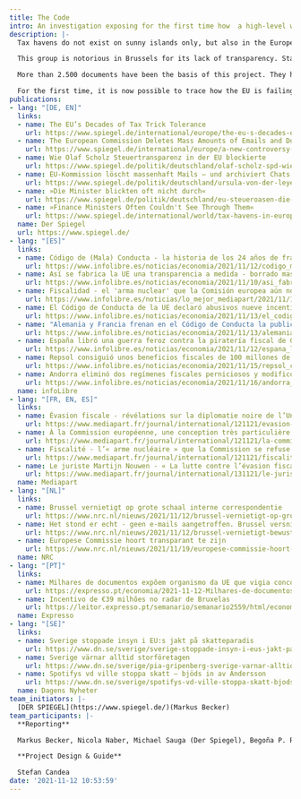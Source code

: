 ```yaml
---
title: The Code
intro: An investigation exposing for the first time how  a high-level working group of EU member states has failed to tackle harmful tax practices in Europe.
description: |-
  Tax havens do not exist on sunny islands only, but also in the European Union. Some EU countries lure corporations with minimum-taxes and make other countries miss out on billions of Euros in tax revenues every year. For almost a quarter of a century, the EU has had a set of rules designed to prevent just that - and a body that should monitor compliance, the so-called [Code of Conduct Group](https://www.consilium.europa.eu/en/council-eu/preparatory-bodies/code-conduct-group/)(CoCG).

  This group is notorious in Brussels for its lack of transparency. Stamping working documents as top secret, and not recording member states’ negotiating positions are just a few tricks employed by the member states in the Code of Conduct Group. This level of secrecy is needed to cover up the lack of efficiency and usefulness of the CoCG as well as the active sabotage by member states of CoCG’s resolutions on corporate taxation.

  More than 2.500 documents have been the basis of this project. They have been shared with EIC by [Martijn Nouwen](https://www.universiteitleiden.nl/en/staffmembers/martijn-nouwen) who obtained the documents using FOIA requests during his PhD research, after several years of fighting with the EU bureaucracy.  

  For the first time, it is now possible to trace how the EU is failing in its fight against tax competition - to the detriment of many millions of taxpayers. EIC.network will make all these documents available. We are  ready to share the collection of the source documents to media and organizations doing investigative research in the public interest. [Get in touch!](https://eic.network/#contact)
publications:
- lang: "[DE, EN]"
  links:
  - name: The EU’s Decades of Tax Trick Tolerance
    url: https://www.spiegel.de/international/europe/the-eu-s-decades-of-tax-trick-tolerance-a-dcfe7b16-04c8-430a-aa9e-53850405ce78
  - name: The European Commission Deletes Mass Amounts of Emails and Doesn't Archive Chats
    url: https://www.spiegel.de/international/europe/a-new-controversy-erupts-around-ursula-von-der-leyen-s-text-messages-a-6510951f-e8dc-4468-a0af-2ecd60e77ed9
  - name: Wie Olaf Scholz Steuertransparenz in der EU blockierte
    url: https://www.spiegel.de/politik/deutschland/olaf-scholz-spd-wie-der-designierte-bundeskanzler-steuertransparenz-in-der-eu-blockierte-a-a6ff926c-806b-463c-9ffc-965dff1b4b44
  - name: EU-Kommission löscht massenhaft Mails – und archiviert Chats erst gar nicht
    url: https://www.spiegel.de/politik/deutschland/ursula-von-der-leyen-droht-aerger-eu-kommission-loescht-massenhaft-mails-und-archiviert-chats-erst-gar-nicht-a-f3ad30fc-4ea4-43d7-a2d0-7767126d8a1d
  - name: »Die Minister blickten oft nicht durch«
    url: https://www.spiegel.de/politik/deutschland/eu-steueroasen-die-minister-blickten-oft-nicht-durch-sagt-martijn-nouwen-a-4bb825b1-38ba-4b2d-bdde-5fea3fddc22c?sara_ecid=soci_upd_KsBF0AFjflf0DZCxpPYDCQgO1dEMph
  - name: »Finance Ministers Often Couldn't See Through Them«
    url: https://www.spiegel.de/international/world/tax-havens-in-europa-finance-ministers-often-couldn-t-see-through-them-a-d06f7761-eb3a-4a65-94a5-900912f47dc9
  name: Der Spiegel
  url: https://www.spiegel.de/
- lang: "[ES]"
  links:
  - name: Código de (Mala) Conducta - la historia de los 24 años de fracaso europeo en política fiscal
    url: https://www.infolibre.es/noticias/economia/2021/11/12/codigo_mala_conducta_historia_los_anos_fracaso_europeo_politica_fiscal_126518_1011.html
  - name: Así se fabrica la UE una transparencia a medida - borrado masivo de documentos y archivos ocultos en carpetas personales
    url: https://www.infolibre.es/noticias/economia/2021/11/10/asi_fabrica_comision_europea_una_transparencia_medida_borrado_masivo_documentos_archivos_ocultos_carpetas_personales_126565_1011.html
  - name: Fiscalidad - el 'arma nuclear' que la Comisión europea aún no quiere utilizar
    url: https://www.infolibre.es/noticias/lo_mejor_mediapart/2021/11/12/fiscalidad_arma_nuclear_que_comision_no_quiere_recurrir_126627_1044.html
  - name: El Código de Conducta de la UE declaró abusivos nueve incentivos fiscales españoles
    url: https://www.infolibre.es/noticias/economia/2021/11/13/el_codigo_conducta_declaro_abusivos_nueve_incentivos_fiscales_espanoles_los_que_seis_fueron_creados_por_las_haciendas_vascas_navarra_126632_1011.html?
  - name: "Alemania y Francia frenan en el Código de Conducta la publicación de los pactos fiscales de Gobiernos y multinacionales"
    url: https://www.infolibre.es/noticias/economia/2021/11/13/alemania_francia_estan_frenando_codigo_conducta_publicacion_los_acuerdos_fiscales_los_gobiernos_con_las_multinacionales_126674_1011.html
  - name: España libró una guerra feroz contra la piratería fiscal de Gibraltar en el órgano más opaco de la UE
    url: https://www.infolibre.es/noticias/economia/2021/11/12/espana_libro_una_guerra_feroz_contra_pirateria_fiscal_gibraltar_organo_mas_opaco_ue_126570_1011.html
  - name: Repsol consiguió unos beneficios fiscales de 100 millones de euros gracias a unas deducciones reprobadas por Bruselas
    url: https://www.infolibre.es/noticias/economia/2021/11/15/repsol_consiguio_unos_beneficios_fiscales_100_millones_euros_gracias_unas_deducciones_reprobadas_por_bruselas_126578_1011.html
  - name: Andorra eliminó dos regímenes fiscales perniciosos y modificó otros dos para salir de la lista de paraísos fiscales de la UE
    url: https://www.infolibre.es/noticias/economia/2021/11/16/andorra_elimino_dos_regimenes_fiscales_perniciosos_modifico_otros_dos_para_salir_lista_paraisos_fiscales_ue_126589_1011.html
  name: infoLibre
- lang: "[FR, EN, ES]"
  links:
  - name: Évasion fiscale - révélations sur la diplomatie noire de l’Union européenne
    url: https://www.mediapart.fr/journal/international/121121/evasion-fiscale-revelations-sur-la-diplomatie-noire-de-l-union-europeenne
  - name: À la Commission européenne, une conception très particulière de la transparence
    url: https://www.mediapart.fr/journal/international/121121/la-commission-europeenne-une-conception-tres-particuliere-de-la-transparence
  - name: Fiscalité - l’« arme nucléaire » que la Commission se refuse encore à dégainer
    url: https://www.mediapart.fr/journal/international/121121/fiscalite-l-arme-nucleaire-que-la-commission-se-refuse-encore-degainer
  - name: Le juriste Martijn Nouwen - « La lutte contre l’évasion fiscale n’était en général pas la priorité des ministres »
    url: https://www.mediapart.fr/journal/international/131121/le-juriste-martijn-nouwen-la-lutte-contre-l-evasion-fiscale-n-etait-en-general-pas-la-priorite-des#at_medium=custom7&at_campaign=1047
  name: Mediapart
- lang: "[NL]"
  links:
  - name: Brussel vernietigt op grote schaal interne correspondentie
    url: https://www.nrc.nl/nieuws/2021/11/12/brussel-vernietigt-op-grote-schaal-interne-correspondentie-a4065129
  - name: Het stond er echt - geen e-mails aangetroffen. Brussel versnippert bewust informatie
    url: https://www.nrc.nl/nieuws/2021/11/12/brussel-vernietigt-bewust-e-mails-en-hult-zich-in-duister-a4065269  
  - name: Europese Commissie hoort transparant te zijn
    url: https://www.nrc.nl/nieuws/2021/11/19/europese-commissie-hoort-transparant-te-zijn-a4066065
  name: NRC
- lang: "[PT]"
  links:
  - name: Milhares de documentos expõem organismo da UE que vigia concorrência fiscal desleal
    url: https://expresso.pt/economia/2021-11-12-Milhares-de-documentos-expoem-organismo-da-UE-que-vigia-concorrencia-fiscal-desleal-aa35c21c
  - name: Incentivo de €39 milhões no radar de Bruxelas
    url: https://leitor.expresso.pt/semanario/semanario2559/html/economia/temas/incentivo-de-39-milhoes-no-radar-de-bruxelas 
  name: Expresso
- lang: "[SE]"
  links:
  - name: Sverige stoppade insyn i EU:s jakt på skatteparadis
    url: https://www.dn.se/sverige/sverige-stoppade-insyn-i-eus-jakt-pa-skatteparadis/
  - name: Sverige värnar alltid storföretagen
    url: https://www.dn.se/sverige/pia-gripenberg-sverige-varnar-alltid-storforetagen/
  - name: Spotifys vd ville stoppa skatt – bjöds in av Andersson
    url: https://www.dn.se/sverige/spotifys-vd-ville-stoppa-skatt-bjods-in-av-andersson/  
  name: Dagens Nyheter
team_initiators: |-
  [DER SPIEGEL](https://www.spiegel.de/)(Markus Becker)
team_participants: |-
  **Reporting**

  Markus Becker, Nicola Naber, Michael Sauga (Der Spiegel), Begoña P. Ramírez ( infoLibre), Ludovic Lamant (Mediapart), Jeroen Wester, Clara van de Wiel (NRC), Miguel Prado, Elisabete Miranda, Micael Pereira (Expresso), Mattias Carlsson, Pia Gripenberg (Dagens Nyheter).

  **Project Design & Guide**

  Stefan Candea
date: '2021-11-12 10:53:59'
---
```

